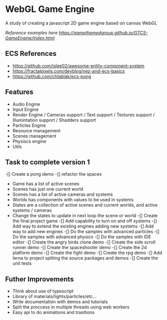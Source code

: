 # WebGL Game Engine

A study of creating a javascript 2D game engine based on canvas WebGL

_Reference examples here <https://gamethemedgroup.github.io/GTCS-GameEngine/index.html>_

## ECS References

- <https://github.com/jslee02/awesome-entity-component-system>
- <https://fractalpixels.com/devblog/nez-and-ecs-basics>
- <https://github.com/chlablak/ecs-pong>

## Features

- Audio Engine
- Input Engine
- Render Engine / Cameras support / Text support / Textures support / Illumintation support / Shadders support
- Particles Engine
- Resource management
- Scenes management
- Physiscs engine
- Utils

## Task to complete version 1

-[] Create a pong demo
-[] refactor the spaces
  - Game has a list of active scenes
  - Scenes has just one current world
  - Scenes has a list of active cameras and systems
  - Worlds has components with values to be used in systems
  - States are a collection of active scenes and current worlds, and active systems / cameras
  - Change the states to update in next loop the scene or world
-[] Create the final project game
-[] Add capability to turn on and off systems
-[] Add way to extend the existing engines adding new systems
-[] Add way to add new engines
-[] Do the samples with advanced particles
-[] Do the samples with advanced physics
-[] Do the samples with IDE editor
-[] Create the angry birds clone demo
-[] Create the side scroll runner demo
-[] Create the spaceshooter demo
-[] Create the 2d platform demo
-[] Create the fight demo
-[] Create the rpg demo
-[] Add lerna to project spliting the source packages and demos
-[] Create the unit tests

## Futher Improvements

- Think about use of typescript
- Library of materials/lights/particles/etc...
- Write documentation with demos and tutorials
- Split the proccess in multiple threads using web workers
- Easy api to do animations and trasitions
